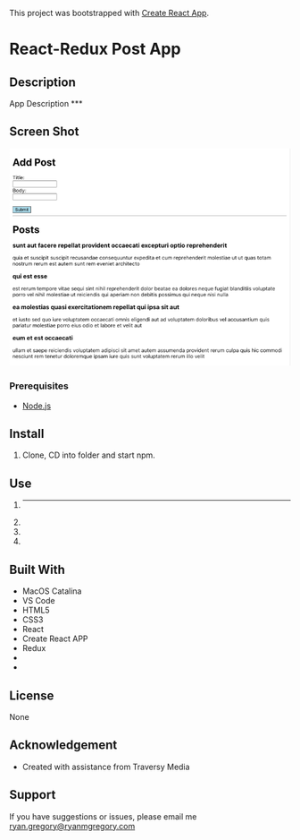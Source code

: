This project was bootstrapped with [Create React App](https://github.com/facebook/create-react-app).

# React-Redux Post App

## Description

App Description \*\*\*

## Screen Shot

<img src="./public/images/Post_App_ss_1.png">

### Prerequisites

- [Node.js](https://nodejs.org/en/)

## Install

1. Clone, CD into folder and start npm.

## Use

1. ***
2.
3.
4.

## Built With

- MacOS Catalina
- VS Code
- HTML5
- CSS3
- React
- Create React APP
- Redux
-
-

## License

None

## Acknowledgement

- Created with assistance from Traversy Media

## Support

If you have suggestions or issues, please email me ryan.gregory@ryanmgregory.com
